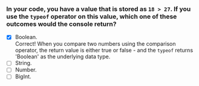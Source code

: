 ### In your code, you have a value that is stored as `18 > 27`. If you use the `typeof` operator on this value, which one of these outcomes would the console return?

- [x] Boolean. <br>
      Correct! When you compare two numbers using the comparison operator, the return value is either true or false - and the `typeof` returns 'Boolean' as the underlying data type.
- [ ] String.
- [ ] Number.
- [ ] BigInt.
